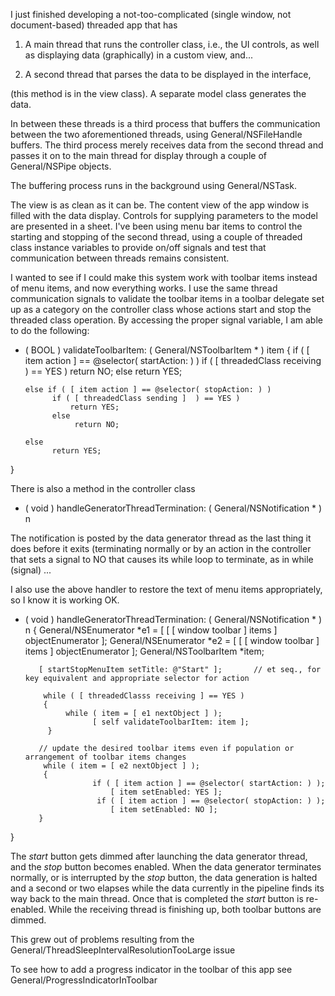 I just finished developing a not-too-complicated (single window, not document-based) threaded app that has

1. A main thread that runs the controller class, i.e., the UI controls, as well as displaying data (graphically) in a custom view, and...

2. A second thread that parses the data to be displayed in the interface,

 (this method is in the view class). A separate model class generates the data.

In between these threads is a third process that buffers the communication between the two aforementioned threads, using General/NSFileHandle buffers.
The third process merely receives data from the second thread and passes it on to the main thread for display through a couple of General/NSPipe objects.

The buffering process runs in the background using General/NSTask.

The view is as clean as it can be. The content view of the app window is filled with the data display. Controls for supplying parameters to the model
are presented in a sheet. I've been using menu bar items to control the starting and stopping of the second thread, using a
couple of threaded class instance variables to provide on/off signals and test that communication between threads remains consistent.

I wanted to see if I could make this system work with toolbar items instead of menu items, and now everything works.
I use the same thread communication signals to validate the toolbar items in a toolbar delegate set up as a category on
the controller class whose actions start and stop the threaded class operation. By accessing the proper signal variable, I am
able to do the following:

    

- ( BOOL ) validateToolbarItem: ( General/NSToolbarItem * ) item
{
      if ( [ item action ] == @selector( startAction: ) )
            if ( [ threadedClass receiving ) == YES )
                 return NO;
            else
                 return YES;
      
      else if ( [ item action ] == @selector( stopAction: ) )
            if ( [ threadedClass sending ]  ) == YES ) 
                return YES;
            else
                 return NO;

      else
            return YES;
}


There is also a method in the controller class

- ( void ) handleGeneratorThreadTermination: ( General/NSNotification * ) n

The notification is posted by the data generator thread as the last thing it does before it exits (terminating normally or by an action
in the controller that sets a signal to NO that causes its     while loop to terminate, as in      while (signal) ...

I also use the above handler to restore the text of menu items appropriately, so I know it is working OK.

    
- ( void ) handleGeneratorThreadTermination: ( General/NSNotification * ) n
{
           General/NSEnumerator *e1 = [ [ [ window toolbar ] items ] objectEnumerator ];
           General/NSEnumerator *e2 = [ [ [ window toolbar ] items ] objectEnumerator ];
           General/NSToolbarItem *item;
          
         [ startStopMenuItem setTitle: @"Start" ];       // et seq., for key equivalent and appropriate selector for action
          
          while ( [ threadedClasss receiving ] == YES )
          {
               while ( item = [ e1 nextObject ] );
                     [ self validateToolbarItem: item ];
           }
          
         // update the desired toolbar items even if population or arrangement of toolbar items changes
          while ( item = [ e2 nextObject ] );
          {
                     if ( [ item action ] == @selector( startAction: ) );
                         [ item setEnabled: YES ];
                      if ( [ item action ] == @selector( stopAction: ) );
                         [ item setEnabled: NO ];
         }
}


The *start* button gets dimmed after launching the data generator thread, and the *stop* button becomes enabled.
When the data generator terminates normally, or is interrupted by the *stop* button, the data generation is halted and a second or two
elapses while the data currently in the pipeline finds its way back to the main thread. Once that is completed the *start* button is
re-enabled. While the receiving thread is finishing up, both toolbar buttons are dimmed.

This grew out of problems resulting from the General/ThreadSleepIntervalResolutionTooLarge issue

To see how to add a progress indicator in the toolbar of this app see General/ProgressIndicatorInToolbar